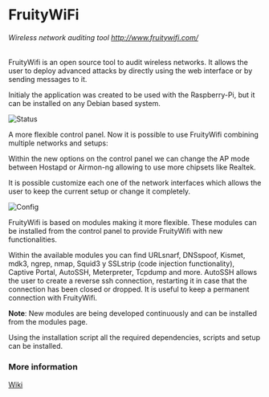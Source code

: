 # FruityWiFi
###### Wireless network auditing tool http://www.fruitywifi.com/

FruityWifi is an open source tool to audit wireless networks. It allows the user to deploy advanced attacks by directly using the web interface or by sending messages to it. 

Initialy the application was created to be used with the Raspberry-Pi, but it can be installed on any Debian based system. 

![Status](http://www.fruitywifi.com/img/001.png)

A more flexible control panel. Now it is possible to use FruityWifi combining multiple networks and setups: 

Within the new options on the control panel we can change the AP mode between Hostapd or Airmon-ng allowing to use more chipsets like Realtek. 

It is possible customize each one of the network interfaces which allows the user to keep the current setup or change it completely.

![Config](http://www.fruitywifi.com/img/002.png)

FruityWifi is based on modules making it more flexible. These modules can be installed from the control panel to provide FruityWifi with new functionalities. 

Within the available modules you can find URLsnarf, DNSspoof, Kismet, mdk3, ngrep, nmap, Squid3 y SSLstrip (code injection functionality), Captive Portal, AutoSSH, Meterpreter, Tcpdump and more. AutoSSH allows the user to create a reverse ssh connection, restarting it in case that the connection has been closed or dropped. It is useful to keep a permanent connection with FruityWifi.

**Note**: New modules are being developed continuously and can be installed from the modules page.

Using the installation script all the required dependencies, scripts and setup can be installed.

### More information
[Wiki](https://github.com/xtr4nge/FruityWifi/wiki)
